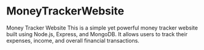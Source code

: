 # MoneyTrackerWebsite
Money Tracker Website This is a simple yet powerful money tracker website built using Node.js, Express, and MongoDB. It allows users to track their expenses, income, and overall financial transactions.
